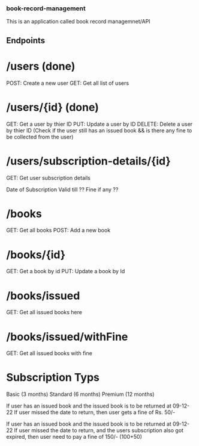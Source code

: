 ### book-record-management
This is an application called book record managemnet/API

## Endpoints
# /users (done)
POST: Create a new user GET: Get all list of users

# /users/{id} (done)
GET: Get a user by thier ID PUT: Update a user by ID DELETE: Delete a user by thier ID (Check if the user still has an issued book && is there any fine to be collected from the user)

# /users/subscription-details/{id}
GET: Get user subscription details

Date of Subscription
Valid till ??
Fine if any ??
# /books
GET: Get all books POST: Add a new book

# /books/{id}
GET: Get a book by id PUT: Update a book by Id

# /books/issued
GET: Get all issued books here

# /books/issued/withFine
GET: Get all issued books with fine

# Subscription Typs
Basic (3 months) Standard (6 months) Premium (12 months)

If user has an issued book and the issued book is to be returned at 09-12-22 If user missed the date to return, then user gets a fine of Rs. 50/-

If user has an issued book and the issued book is to be returned at 09-12-22 If user missed the date to return, and the users subscription also got expired, then user need to pay a fine of 150/- (100+50)